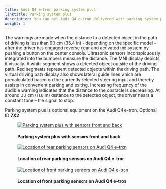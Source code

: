 ```yaml
---
title: Audi Q4 e-tron parking system plus
linktitle: Parking system plus
description: You can get Audi Q4 e-tron delivered with parking system plus. Parking system plus informs the driver, visually and audibly, about obstacles in front of and behind the vehicle.
weight: 1
---
```

<!-- markdownlint-disable MD033 -->

 The warnings are made when the distance to a detected object in the path of driving is less than 90 cm (35.4 in) – depending on the specific model – after the driver has engaged reverse gear and activated the system by pushing a button on the center console. Ultrasonic sensors inconspicuously integrated into the bumpers measure the distance. The MMI display depicts it visually. A white segment shows a detected object outside of the driving path. Red segments represent detected objects within the driving path. The virtual driving path display also shows lateral guide lines which are precalculated based on the currently selected steering input and thereby assists in convenient parking and exiting. Increasing frequency of the audible warning indicates that the distance to the obstacle is decreasing. At around 30 cm (11.8 in) distance to the detected object, the driver hears a constant tone – the signal to stop.

 Parking system plus is optional equipment on the Audi Q4 e-tron. Optional ID **7X2**

<figure>
    <a href="https://media.electrichasgoneaudi.net/multimedia/models/q4-e-tron/technology/drivingassistance/parkingsystemplus/parkingsystemplus.jpg">
        <img src="https://media.electrichasgoneaudi.net/multimedia/models/q4-e-tron/technology/drivingassistance/parkingsystemplus/parkingsystempluss.jpg"
        alt="Parking system plus with sensors front and back" title="Parking system plus with sensors front and back">
    </a>
    <figcaption><h4>Parking system plus with sensors front and back</h4></figcaption>
</figure>

<figure>
    <a href="https://media.electrichasgoneaudi.net/multimedia/models/q4-e-tron/technology/drivingassistance/parkingsystemplus/sensorsrear.jpg">
        <img src="https://media.electrichasgoneaudi.net/multimedia/models/q4-e-tron/technology/drivingassistance/parkingsystemplus/sensorsrears.jpg"
        alt="Location of rear parking sensors on Audi Q4 e-tron" title="Location of rear parking sensors on Audi Q4 e-tron">
    </a>
    <figcaption><h4>Location of rear parking sensors on Audi Q4 e-tron</h4></figcaption>
</figure>

<figure>
    <a href="https://media.electrichasgoneaudi.net/multimedia/models/q4-e-tron/technology/drivingassistance/parkingsystemplus/frontsensors.jpg">
        <img src="https://media.electrichasgoneaudi.net/multimedia/models/q4-e-tron/technology/drivingassistance/parkingsystemplus/frontsensorss.jpg"
        alt="Location of front parking sensors on Audi Q4 e-tron" title="Location of front parking sensors on Audi Q4 e-tron">
    </a>
    <figcaption><h4>Location of front parking sensors on Audi Q4 e-tron</h4></figcaption>
</figure>
